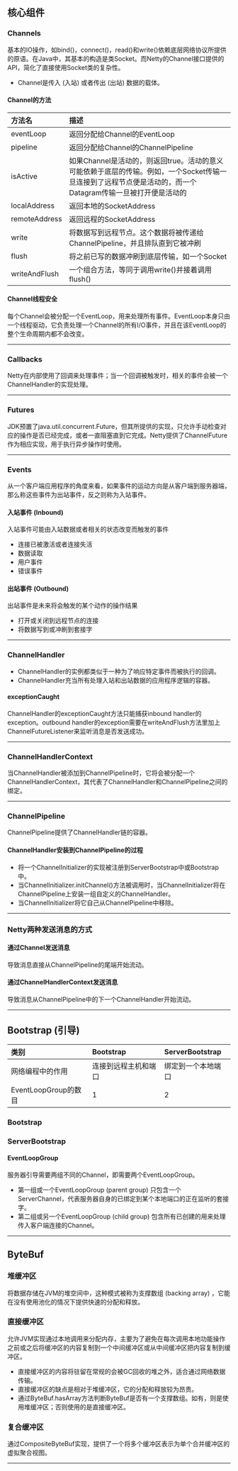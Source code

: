 ## 核心组件

### Channels
基本的IO操作，如bind()，connect()，read()和write()依赖底层网络协议所提供的原语。在Java中，其基本的构造是类Socket。而Netty的Channel接口提供的API，简化了直接使用Socket类的复杂性。
* Channel是传入 (入站) 或者传出 (出站) 数据的载体。
#### Channel的方法

方法名|描述
:--|:--
eventLoop|返回分配给Channel的EventLoop
pipeline|返回分配给Channel的ChannelPipeline
isActive|如果Channel是活动的，则返回true。活动的意义可能依赖于底层的传输。例如，一个Socket传输一旦连接到了远程节点便是活动的，而一个Datagram传输一旦被打开便是活动的
localAddress|返回本地的SocketAddress
remoteAddress|返回远程的SocketAddress
write|将数据写到远程节点。这个数据将被传递给ChannelPipeline，并且排队直到它被冲刷
flush|将之前已写的数据冲刷到底层传输，如一个Socket
writeAndFlush|一个组合方法，等同于调用write()并接着调用flush()
#### Channel线程安全
每个Channel会被分配一个EventLoop，用来处理所有事件。EventLoop本身只由一个线程驱动，它负责处理一个Channel的所有I/O事件，并且在该EventLoop的整个生命周期内都不会改变。

***

### Callbacks
Netty在内部使用了回调来处理事件；当一个回调被触发时，相关的事件会被一个ChannelHandler的实现处理。
***

### Futures
JDK预置了java.util.concurrent.Future，但其所提供的实现，只允许手动检查对应的操作是否已经完成，或者一直阻塞直到它完成。Netty提供了ChannelFuture作为相应实现，用于执行异步操作时使用。
***

### Events
从一个客户端应用程序的角度来看，如果事件的运动方向是从客户端到服务器端，那么称这些事件为出站事件，反之则称为入站事件。

#### 入站事件 (Inbound)
入站事件可能由入站数据或者相关的状态改变而触发的事件
* 连接已被激活或者连接失活
* 数据读取
* 用户事件
* 错误事件

#### 出站事件 (Outbound)
出站事件是未来将会触发的某个动作的操作结果
* 打开或关闭到远程节点的连接
* 将数据写到或冲刷到套接字
***

### ChannelHandler
* ChannelHandler的实例都类似于一种为了响应特定事件而被执行的回调。
* ChannelHandler充当所有处理入站和出站数据的应用程序逻辑的容器。
#### exceptionCaught
ChannelHandler的exceptionCaught方法只能捕获inbound handler的exception。outbound handler的exception需要在writeAndFlush方法里加上ChannelFutureListener来监听消息是否发送成功。
***

### ChannelHandlerContext
当ChannelHandler被添加到ChannelPipeline时，它将会被分配一个ChannelHandlerContext，其代表了ChannelHandler和ChannelPipeline之间的绑定。
***

### ChannelPipeline
ChannelPipeline提供了ChannelHandler链的容器。
#### ChannelHandler安装到ChannelPipeline的过程
* 将一个ChannelInitializer的实现被注册到ServerBootstrap中或Bootstrap中。
* 当ChannelInitializer.initChannel()方法被调用时，当ChannelInitializer将在ChannelPipeline上安装一组自定义的ChannelHandler。
* 当ChannelInitializer将它自己从ChannelPipeline中移除。
***

### Netty两种发送消息的方式
#### 通过Channel发送消息
导致消息直接从ChannelPipeline的尾端开始流动。
#### 通过ChannelHandlerContext发送消息
导致消息从ChannelPipeline中的下一个ChannelHandler开始流动。
***

## Bootstrap (引导)

类别|Bootstrap|ServerBootstrap
:--|:--|:--
网络编程中的作用|连接到远程主机和端口|绑定到一个本地端口
EventLoopGroup的数目|1|2
### Bootstrap

### ServerBootstrap
#### EventLoopGroup
服务器引导需要两组不同的Channel，即需要两个EventLoopGroup。
* 第一组或一个EventLoopGroup (parent group) 只包含一个ServerChannel，代表服务器自身的已绑定到某个本地端口的正在监听的套接字。
* 第二组或另一个EventLoopGroup (child group) 包含所有已创建的用来处理传入客户端连接的Channel。
***

## ByteBuf
### 堆缓冲区
将数据存储在JVM的堆空间中，这种模式被称为支撑数组 (backing array) ，它能在没有使用池化的情况下提供快速的分配和释放。

### 直接缓冲区
允许JVM实现通过本地调用来分配内存，主要为了避免在每次调用本地功能操作之前或之后将缓冲区的内容复制到一个中间缓冲区或从中间缓冲区把内容复制到缓冲区。
* 直接缓冲区的内容将驻留在常规的会被GC回收的堆之外，适合通过网络数据传输。
* 直接缓冲区的缺点是相对于堆缓冲区，它的分配和释放较为昂贵。
* 通过ByteBuf.hasArray方法判断ByteBuf是否有一个支撑数组。如有，则是使用堆缓冲区；否则使用的是直接缓冲区。

### 复合缓冲区
通过CompositeByteBuf实现，提供了一个将多个缓冲区表示为单个合并缓冲区的虚拟聚合视图。
***
